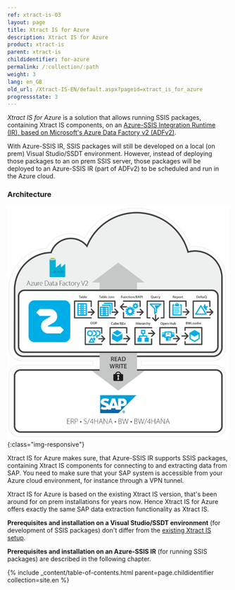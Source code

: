 ```yaml
---
ref: xtract-is-03
layout: page
title: Xtract IS for Azure
description: Xtract IS for Azure
product: xtract-is
parent: xtract-is
childidentifier: for-azure
permalink: /:collection/:path
weight: 3
lang: en_GB
old_url: /Xtract-IS-EN/default.aspx?pageid=xtract_is_for_azure
progressstate: 3
---
```


*Xtract IS for Azure* is a solution that allows running SSIS packages, containing Xtract IS components, on an [Azure-SSIS Integration Runtime (IR), based on Microsoft's Azure Data Factory v2 (ADFv2)](https://azure.microsoft.com/en-us/blog/lift-sql-server-integration-services-packages-to-azure-with-azure-data-factory/).

With Azure-SSIS IR, SSIS packages will still be developed on a local (on prem) Visual Studio/SSDT environment.
However, instead of deploying those packages to an on prem SSIS server, those packages will be deployed to an Azure-SSIS IR (part of ADFv2) to be scheduled and run in the Azure cloud.

### Architecture

![XISforAzure_Architecture](/img/content/xis/Xtract_IS_for_Azure.png){:class="img-responsive"}

Xtract IS for Azure makes sure, that Azure-SSIS IR supports SSIS packages, containing Xtract IS components for connecting to and extracting data from SAP. You need to make sure that your SAP system is accessible from your Azure cloud environment, for instance through a VPN tunnel.

Xtract IS for Azure is based on the existing Xtract IS version, that's been around for on prem installations for years now.
Hence Xtract IS for Azure offers exactly the same SAP data extraction functionality as Xtract IS.

**Prerequisites and installation on a Visual Studio/SSDT environment** (for development of SSIS packages) don't differ from the [existing Xtract IS setup](./introduction/installation).

**Prerequisites and installation on an Azure-SSIS IR** (for running SSIS packages) are described in the following chapter.

{% include _content/table-of-contents.html parent=page.childidentifier collection=site.en %}
